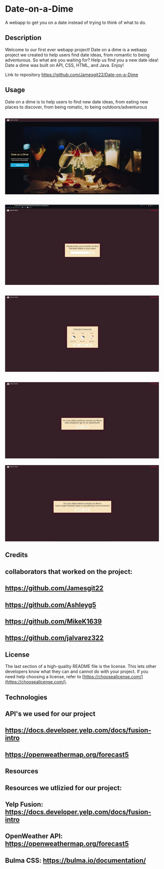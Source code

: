 # Date-on-a-Dime

A webapp to get you on a date instead of trying to think of what to do.




## Description

Welcome to our first ever webapp project! Date on a dime is a webapp project we created to help users find date ideas, from romantic to being adventurous. So what are you waiting for? Help us find you a new 
date idea! Date a dime was built on API, CSS, HTML, and Java. Enjoy!

Link to repository
https://github.com/Jamesgit22/Date-on-a-Dime



## Usage

Date on a dime is to help users to find new date ideas, from eating new places to discover, from being romatic, to being outdoors/adventurous

![Alt text](assets/images/Screenshot%20at%20Apr%2013%2010-20-23.png)
---

![Alt text](assets/images/Screenshot%20at%20Apr%2013%2010-20-47.png)
---

![Alt text](assets/images/Screenshot%20at%20Apr%2013%2010-21-00.png)
---

![Alt text](assets/images/Screenshot%20at%20Apr%2013%2010-21-26.png)
---

![Alt text](assets/images/Screenshot%20at%20Apr%2013%2010-21-49.png)




## Credits

collaborators that worked on the project:
---
https://github.com/Jamesgit22
---

https://github.com/Ashleyg5
---

https://github.com/MikeK1639
---

https://github.com/jalvarez322
---





## License

The last section of a high-quality README file is the license. This lets other developers know what they can and cannot do with your project. If you need help choosing a license, refer to [https://choosealicense.com/](https://choosealicense.com/).




## Technologies
API's we used for our project
---

https://docs.developer.yelp.com/docs/fusion-intro
---

https://openweathermap.org/forecast5
---


## Resources

Resources we utlizied for our project:
---

Yelp Fusion: https://docs.developer.yelp.com/docs/fusion-intro
---

OpenWeather API: https://openweathermap.org/forecast5
---

Bulma CSS: https://bulma.io/documentation/
---

